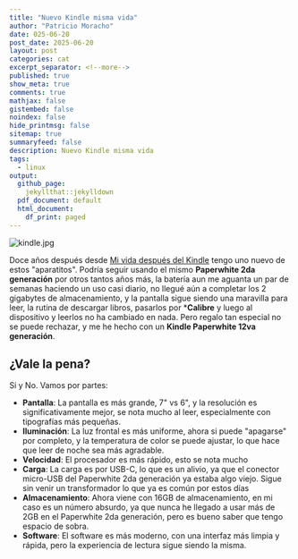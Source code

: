 ```yaml
---
title: "Nuevo Kindle misma vida"
author: "Patricio Moracho"
date: 025-06-20
post_date: 2025-06-20
layout: post
categories: cat
excerpt_separator: <!--more-->
published: true
show_meta: true
comments: true
mathjax: false
gistembed: false
noindex: false
hide_printmsg: false
sitemap: true
summaryfeed: false
description: Nuevo Kindle misma vida
tags:
  - linux
output:
  github_page:
    jekyllthat::jekylldown
  pdf_document: default
  html_document:
    df_print: paged
---
```


![kindle.jpg]({{site.baseurl}}/images/2025/kindle-12.jpg)

Doce años después desde [Mi vida después del Kindle] tengo uno nuevo de estos
"aparatitos". Podría seguir usando el mismo **Paperwhite 2da generación** por
otros tantos años más, la batería aun me aguanta un par de semanas haciendo un
uso casi diario, no llegué aún a completar los 2 gigabytes de almacenamiento, y
la pantalla sigue siendo una maravilla para leer, la rutina de descargar libros,
pasarlos por ***Calibre** y luego al dispositivo y leerlos no ha cambiado en
nada. Pero regalo tan especial no se puede rechazar, y me he hecho con un
**Kindle Paperwhite 12va generación**.

## ¿Vale la pena?

Si y No. Vamos por partes:

* **Pantalla**: La pantalla es más grande, 7" vs 6", y la resolución es
  significativamente mejor, se nota mucho al leer, especialmente con tipografías
  más pequeñas.
* **Iluminación**: La luz frontal es más uniforme, ahora si puede "apagarse" por
  completo, y la temperatura de color se puede ajustar, lo que hace que leer de
  noche sea más agradable.
* **Velocidad**: El procesador es más rápido, esto se nota mucho
* **Carga**: La carga es por USB-C, lo que es un alivio, ya que el conector
  micro-USB del Paperwhite 2da generación ya estaba algo viejo. Sigue sin venir
  un transformador lo que ya es común por estos días
* **Almacenamiento**: Ahora viene con 16GB de almacenamiento, en mi caso es un
  número absurdo, ya que nunca he llegado a usar más de 2GB en el Paperwhite 2da
  generación, pero es bueno saber que tengo espacio de sobra.
* **Software**: El software es más moderno, con una interfaz más limpia y
  rápida, pero la experiencia de lectura sigue siendo la misma.


[Mi vida después del Kindle]: {{site.baseurl}}/_posts/2016/2016-12-26-Mi-vida-despues-del-Kindle.md 